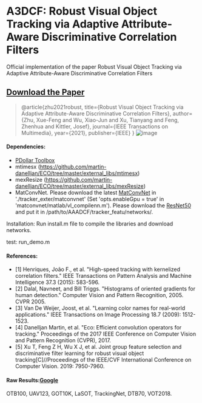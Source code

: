 # A3DCF: Robust Visual Object Tracking via Adaptive Attribute-Aware Discriminative Correlation Filters

Official implementation of the paper Robust Visual Object Tracking via Adaptive Attribute-Aware Discriminative Correlation Filters

## [Download the Paper](https://ieeexplore.ieee.org/abstract/document/9318537/)
>@article{zhu2021robust,
  title={Robust Visual Object Tracking via Adaptive Attribute-Aware Discriminative Correlation Filters},
  author={Zhu, Xue-Feng and Wu, Xiao-Jun and Xu, Tianyang and Feng, Zhenhua and Kittler, Josef},
  journal={IEEE Transactions on Multimedia},
  year={2021},
  publisher={IEEE}
}
![image](https://github.com/xuefeng-zhu5/A3DCF/tree/master/img.png)

#### Dependencies:
- [PDollar Toolbox](https://pdollar.github.io/toolbox)
- mtimesx (https://github.com/martin-danelljan/ECO/tree/master/external_libs/mtimesx)
- mexResize (https://github.com/martin-danelljan/ECO/tree/master/external_libs/mexResize) 
- MatConvNet. Please download the latest [MatConvNet](http://www.vlfeat.org/matconvnet/) in './tracker_exter/matconvnet' (Set 'opts.enableGpu = true' in 'matconvnet/matlab/vl_compilenn.m'). Please download the [ResNet50](http://www.vlfeat.org/matconvnet/models/imagenet-resnet-50-dag.mat) and put it in /path/to/AAADCF/tracker_featu/networks/.

Installation: Run install.m file to compile the libraries and download networks.

test: run_demo.m



#### References:
- [1] Henriques, João F., et al. "High-speed tracking with kernelized correlation filters." IEEE Transactions on Pattern Analysis and Machine Intelligence 37.3 (2015): 583-596.
- [2] Dalal, Navneet, and Bill Triggs. "Histograms of oriented gradients for human detection." Computer Vision and Pattern Recognition, 2005. CVPR 2005. 
- [3] Van De Weijer, Joost, et al. "Learning color names for real-world applications." IEEE Transactions on Image Processing 18.7 (2009): 1512-1523.
- [4] Danelljan Martin, et al. "Eco: Efficient convolution operators for tracking." Proceedings of the 2017 IEEE Conference on Computer Vision and Pattern Recognition (CVPR), 2017.
- [5] Xu T, Feng Z H, Wu X J, et al. Joint group feature selection and discriminative filter learning for robust visual object tracking[C]//Proceedings of the IEEE/CVF International Conference on Computer Vision. 2019: 7950-7960.

#### Raw Results:[Google](https://drive.google.com/drive/folders/1ghxZ6cRgMoMqd2plBhd1D6tiQ2YP3r6j?usp=sharing)
OTB100, UAV123, GOT10K, LaSOT, TrackingNet, DTB70, VOT2018.

